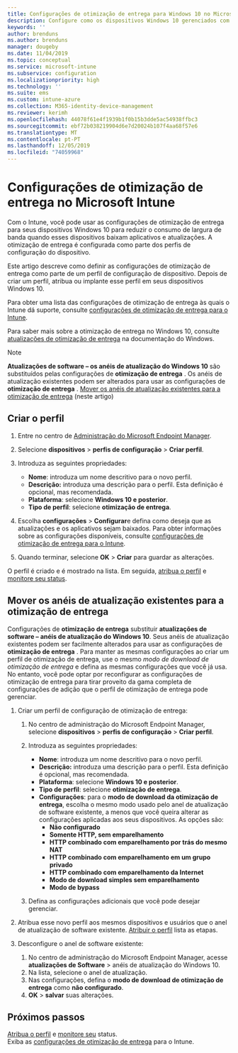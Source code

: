 ```yaml
---
title: Configurações de otimização de entrega para Windows 10 no Microsoft Intune – Azure | Microsoft Docs
description: Configure como os dispositivos Windows 10 gerenciados com o Intune usam a otimização de entrega. No Intune, crie um perfil de configuração de dispositivo para instalar atualizações da Internet. Consulte também como substituir os anéis de atualização existentes por um perfil de otimização de entrega.
keywords: ''
author: brenduns
ms.author: brenduns
manager: dougeby
ms.date: 11/04/2019
ms.topic: conceptual
ms.service: microsoft-intune
ms.subservice: configuration
ms.localizationpriority: high
ms.technology: ''
ms.suite: ems
ms.custom: intune-azure
ms.collection: M365-identity-device-management
ms.reviewer: kerimh
ms.openlocfilehash: 44078f61e4f1939b1f0b15b3dde5ac54938ffbc3
ms.sourcegitcommit: ebf72b038219904d6e7d20024b107f4aa68f57e6
ms.translationtype: MT
ms.contentlocale: pt-PT
ms.lasthandoff: 12/05/2019
ms.locfileid: "74059968"
---
```

# <a name="delivery-optimization-settings-in-microsoft-intune"></a>Configurações de otimização de entrega no Microsoft Intune

Com o Intune, você pode usar as configurações de otimização de entrega para seus dispositivos Windows 10 para reduzir o consumo de largura de banda quando esses dispositivos baixam aplicativos e atualizações. A otimização de entrega é configurada como parte dos perfis de configuração do dispositivo.  

Este artigo descreve como definir as configurações de otimização de entrega como parte de um perfil de configuração de dispositivo. Depois de criar um perfil, atribua ou implante esse perfil em seus dispositivos Windows 10. 

Para obter uma lista das configurações de otimização de entrega às quais o Intune dá suporte, consulte [configurações de otimização de entrega para o Intune](../delivery-optimization-settings.md).  

Para saber mais sobre a otimização de entrega no Windows 10, consulte [atualizações de otimização de entrega](https://docs.microsoft.com/windows/deployment/update/waas-delivery-optimization) na documentação do Windows.  

> [!NOTE]
> **Atualizações de software – os anéis de atualização do Windows 10** são substituídos pelas configurações de **otimização de entrega** . Os anéis de atualização existentes podem ser alterados para usar as configurações de **otimização de entrega** . [Mover os anéis de atualização existentes para a otimização de entrega](#move-existing-update-rings-to-delivery-optimization) (neste artigo)

## <a name="create-the-profile"></a>Criar o perfil

1. Entre no centro de [Administração do Microsoft Endpoint Manager](https://go.microsoft.com/fwlink/?linkid=2109431).

2. Selecione **dispositivos** > **perfis de configuração** > **Criar perfil**.

3. Introduza as seguintes propriedades:

    - **Nome**: introduza um nome descritivo para o novo perfil.
    - **Descrição:** introduza uma descrição para o perfil. Esta definição é opcional, mas recomendada.
    - **Plataforma**: selecione **Windows 10 e posterior**.
    - **Tipo de perfil**: selecione **otimização de entrega**.

4. Escolha **configurações** > **Configurar**e defina como deseja que as atualizações e os aplicativos sejam baixados. Para obter informações sobre as configurações disponíveis, consulte [configurações de otimização de entrega para o Intune](../delivery-optimization-settings.md).

5. Quando terminar, selecione **OK** > **Criar** para guardar as alterações.

O perfil é criado e é mostrado na lista. Em seguida, [atribua o perfil](device-profile-assign.md) e [monitore seu status](device-profile-monitor.md).

## <a name="move-existing-update-rings-to-delivery-optimization"></a>Mover os anéis de atualização existentes para a otimização de entrega

Configurações de **otimização de entrega** substituir **atualizações de software – anéis de atualização do Windows 10**. Seus anéis de atualização existentes podem ser facilmente alterados para usar as configurações de **otimização de entrega** . Para manter as mesmas configurações ao criar um perfil de otimização de entrega, use o mesmo *modo de download de otimização de entrega* e defina as mesmas configurações que você já usa. No entanto, você pode optar por reconfigurar as configurações de otimização de entrega para tirar proveito da gama completa de configurações de adição que o perfil de otimização de entrega pode gerenciar.

1. Criar um perfil de configuração de otimização de entrega:

    1. No centro de administração do Microsoft Endpoint Manager, selecione **dispositivos** > **perfis de configuração** > **Criar perfil**.
    2. Introduza as seguintes propriedades:

        - **Nome**: introduza um nome descritivo para o novo perfil.
        - **Descrição:** introduza uma descrição para o perfil. Esta definição é opcional, mas recomendada.
        - **Plataforma**: selecione **Windows 10 e posterior**.
        - **Tipo de perfil**: selecione **otimização de entrega**.
        - **Configurações**: para o **modo de download da otimização de entrega**, escolha o mesmo modo usado pelo anel de atualização de software existente, a menos que você queira alterar as configurações aplicadas aos seus dispositivos. As opções são:
            - **Não configurado**
            - **Somente HTTP, sem emparelhamento**
            - **HTTP combinado com emparelhamento por trás do mesmo NAT**
            - **HTTP combinado com emparelhamento em um grupo privado**
            - **HTTP combinado com emparelhamento da Internet**
            - **Modo de download simples sem emparelhamento**
            - **Modo de bypass**
    3. Defina as configurações adicionais que você pode desejar gerenciar.

2. Atribua esse novo perfil aos mesmos dispositivos e usuários que o anel de atualização de software existente. [Atribuir o perfil](device-profile-assign.md) lista as etapas.

3. Desconfigure o anel de software existente:
    1. No centro de administração do Microsoft Endpoint Manager, acesse **atualizações de Software** > anéis de atualização do Windows 10.
    2. Na lista, selecione o anel de atualização.
    3. Nas configurações, defina o **modo de download de otimização de entrega** como **não configurado**.
    4. **OK** > **salvar** suas alterações.

## <a name="next-steps"></a>Próximos passos

[Atribua o perfil](device-profile-assign.md) e [monitore seu](device-profile-monitor.md) status.  
Exiba as [configurações de otimização de entrega](../delivery-optimization-settings.md) para o Intune.

